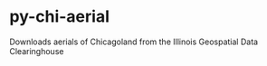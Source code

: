 py-chi-aerial
=============

Downloads aerials of Chicagoland from the Illinois Geospatial Data Clearinghouse
